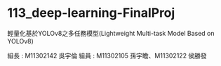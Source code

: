 # 113_deep-learning-FinalProj

輕量化基於YOLOv8之多任務模型(Lightweight Multi-task Model Based on YOLOv8)

組長 : M11302142 吳宇倫
組員 : M11302105 孫宇瞻、M11302122 侯勝發 
